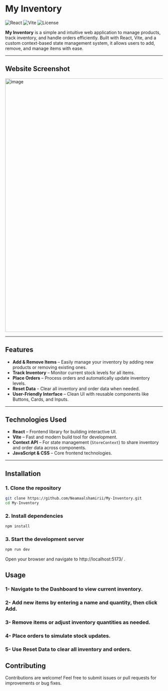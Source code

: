 # My Inventory

![React](https://img.shields.io/badge/React-17.0.2-blue?logo=react)
![Vite](https://img.shields.io/badge/Vite-7.1.11-yellow?logo=vite)
![License](https://img.shields.io/badge/License-MIT-green)

**My Inventory** is a simple and intuitive web application to manage products, track inventory, and handle orders efficiently. Built with React, Vite, and a custom context-based state management system, it allows users to add, remove, and manage items with ease.

---

## Website Screenshot

<img width="1599" height="808" alt="image" src="https://github.com/user-attachments/assets/7621dc0e-94b5-4e95-9e6c-821fcf83db07" />



---

## Features

- **Add & Remove Items** – Easily manage your inventory by adding new products or removing existing ones.  
- **Track Inventory** – Monitor current stock levels for all items.  
- **Place Orders** – Process orders and automatically update inventory levels.  
- **Reset Data** – Clear all inventory and order data when needed.  
- **User-Friendly Interface** – Clean UI with reusable components like Buttons, Cards, and Inputs.  

---

## Technologies Used

- **React** – Frontend library for building interactive UI.  
- **Vite** – Fast and modern build tool for development.  
- **Context API** – For state management (`StoreContext`) to share inventory and order data across components.  
- **JavaScript & CSS** – Core frontend technologies.  

---

## Installation

### 1. Clone the repository
```bash
git clone https://github.com/Neamaalshamirii/My-Inventory.git
cd My-Inventory
```

### 2. Install dependencies
```bash
npm install
```
### 3. Start the development server
```bash
npm run dev
```

Open your browser and navigate to http://localhost:5173/
.


## **Usage**

### 1- Navigate to the Dashboard to view current inventory.

### 2- Add new items by entering a name and quantity, then click Add.

### 3- Remove items or adjust inventory quantities as needed.

### 4- Place orders to simulate stock updates.

### 5- Use Reset Data to clear all inventory and orders.

## **Contributing**

Contributions are welcome! Feel free to submit issues or pull requests for improvements or bug fixes.
